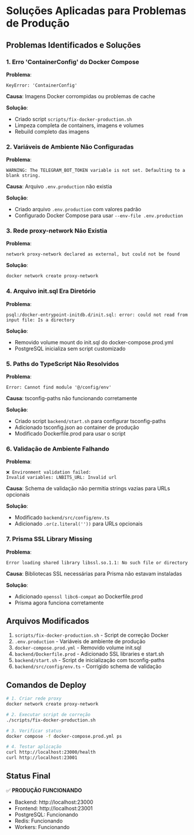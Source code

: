 # Soluções Aplicadas para Problemas de Produção

## Problemas Identificados e Soluções

### 1. Erro 'ContainerConfig' do Docker Compose

**Problema**: 
```
KeyError: 'ContainerConfig'
```

**Causa**: Imagens Docker corrompidas ou problemas de cache

**Solução**:
- Criado script `scripts/fix-docker-production.sh`
- Limpeza completa de containers, imagens e volumes
- Rebuild completo das imagens

### 2. Variáveis de Ambiente Não Configuradas

**Problema**: 
```
WARNING: The TELEGRAM_BOT_TOKEN variable is not set. Defaulting to a blank string.
```

**Causa**: Arquivo `.env.production` não existia

**Solução**:
- Criado arquivo `.env.production` com valores padrão
- Configurado Docker Compose para usar `--env-file .env.production`

### 3. Rede proxy-network Não Existia

**Problema**:
```
network proxy-network declared as external, but could not be found
```

**Solução**:
```bash
docker network create proxy-network
```

### 4. Arquivo init.sql Era Diretório

**Problema**:
```
psql:/docker-entrypoint-initdb.d/init.sql: error: could not read from input file: Is a directory
```

**Solução**:
- Removido volume mount do init.sql do docker-compose.prod.yml
- PostgreSQL inicializa sem script customizado

### 5. Paths do TypeScript Não Resolvidos

**Problema**:
```
Error: Cannot find module '@/config/env'
```

**Causa**: tsconfig-paths não funcionando corretamente

**Solução**:
- Criado script `backend/start.sh` para configurar tsconfig-paths
- Adicionado tsconfig.json ao container de produção
- Modificado Dockerfile.prod para usar o script

### 6. Validação de Ambiente Falhando

**Problema**:
```
❌ Environment validation failed:
Invalid variables: LNBITS_URL: Invalid url
```

**Causa**: Schema de validação não permitia strings vazias para URLs opcionais

**Solução**:
- Modificado `backend/src/config/env.ts`
- Adicionado `.or(z.literal(''))` para URLs opcionais

### 7. Prisma SSL Library Missing

**Problema**:
```
Error loading shared library libssl.so.1.1: No such file or directory
```

**Causa**: Bibliotecas SSL necessárias para Prisma não estavam instaladas

**Solução**:
- Adicionado `openssl libc6-compat` ao Dockerfile.prod
- Prisma agora funciona corretamente

## Arquivos Modificados

1. `scripts/fix-docker-production.sh` - Script de correção Docker
2. `.env.production` - Variáveis de ambiente de produção
3. `docker-compose.prod.yml` - Removido volume init.sql
4. `backend/Dockerfile.prod` - Adicionado SSL libraries e start.sh
5. `backend/start.sh` - Script de inicialização com tsconfig-paths
6. `backend/src/config/env.ts` - Corrigido schema de validação

## Comandos de Deploy

```bash
# 1. Criar rede proxy
docker network create proxy-network

# 2. Executar script de correção
./scripts/fix-docker-production.sh

# 3. Verificar status
docker compose -f docker-compose.prod.yml ps

# 4. Testar aplicação
curl http://localhost:23000/health
curl http://localhost:23001
```

## Status Final

✅ **PRODUÇÃO FUNCIONANDO**
- Backend: http://localhost:23000
- Frontend: http://localhost:23001
- PostgreSQL: Funcionando
- Redis: Funcionando
- Workers: Funcionando
